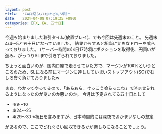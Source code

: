 ```yaml
---
layout: post
title:  "EA日記(4/8だけど4/5頃)"
date:   2024-04-08 07:19:35 +0900
categories: [FX, EA, 五十日]
---
```

今週も始まりました取引タイム(放置プレイ)、でも今回は先週末のこと。
先週末4/4〜5と五十日になっていました。
結果からすると相当に大きなドローを喰らっておりました。
(サーバー時間の)4日17時頃にポジションを取得後、円買いが進み、がっつりSLまで引きずられておりました。

ちょっと面白いのが、国内口座で走らせていた方で、マージンが100%というところのため、SLになる前にマージンに達ししていまいストップアウト(SO)でむしろ安く負けておりましたw

まあ、わかってやってるので、「あらあら、けっこう喰らったね」で済ませられるようになったのが良いのか悪いのか。
今月は予定されてる五十日として

- 4/9〜10
- 4/24〜25
- 4/29〜30 ※祝日を含みますが、日本時間的には深夜でおかまいなしの想定

があるので、ここでどれぐらい回収できるかが楽しみになることでしょう。

